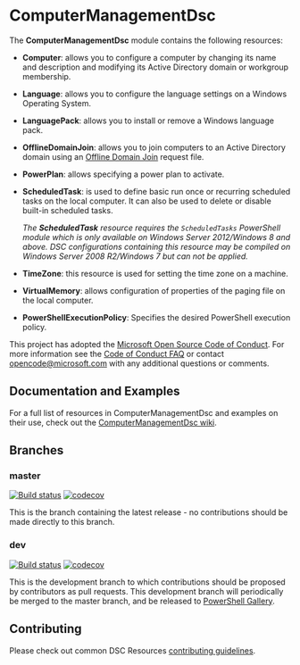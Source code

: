# ComputerManagementDsc

The **ComputerManagementDsc** module contains the following resources:

- **Computer**: allows you to configure a computer by changing its name and
  description and modifying its Active Directory domain or workgroup membership.
- **Language**: allows you to configure the language settings on a Windows
  Operating System.
- **LanguagePack**: allows you to install or remove a Windows language pack.
- **OfflineDomainJoin**: allows you to join computers to an Active Directory
  domain using an [Offline Domain Join](https://technet.microsoft.com/en-us/library/offline-domain-join-djoin-step-by-step(v=ws.10).aspx)
  request file.
- **PowerPlan**: allows specifying a power plan to activate.
- **ScheduledTask**: is used to define basic run once or recurring scheduled tasks
  on the local computer. It can also be used to delete or disable built-in
  scheduled tasks.

  _The **ScheduledTask** resource requires the `ScheduledTasks` PowerShell module
  which is only available on Windows Server 2012/Windows 8 and above. DSC configurations
  containing this resource may be compiled on Windows Server 2008 R2/Windows 7 but
  can not be applied._
- **TimeZone**: this resource is used for setting the time zone on a machine.
- **VirtualMemory**: allows configuration of properties of the paging file on
  the local computer.
- **PowerShellExecutionPolicy**: Specifies the desired PowerShell execution policy.

This project has adopted the [Microsoft Open Source Code of Conduct](https://opensource.microsoft.com/codeofconduct/).
For more information see the [Code of Conduct FAQ](https://opensource.microsoft.com/codeofconduct/faq/)
or contact [opencode@microsoft.com](mailto:opencode@microsoft.com) with any
additional questions or comments.

## Documentation and Examples

For a full list of resources in ComputerManagementDsc and examples on their use,
check out the [ComputerManagementDsc wiki](https://github.com/PowerShell/ComputerManagementDsc/wiki).

## Branches

### master

[![Build status](https://ci.appveyor.com/api/projects/status/cg28qxeco39wgo9l/branch/master?svg=true)](https://ci.appveyor.com/project/PowerShell/ComputerManagementDsc/branch/master)
[![codecov](https://codecov.io/gh/PowerShell/ComputerManagementDsc/branch/master/graph/badge.svg)](https://codecov.io/gh/PowerShell/ComputerManagementDsc/branch/master)

This is the branch containing the latest release - no contributions should be made
directly to this branch.

### dev

[![Build status](https://ci.appveyor.com/api/projects/status/cg28qxeco39wgo9l/branch/dev?svg=true)](https://ci.appveyor.com/project/PowerShell/ComputerManagementDsc/branch/dev)
[![codecov](https://codecov.io/gh/PowerShell/ComputerManagementDsc/branch/dev/graph/badge.svg)](https://codecov.io/gh/PowerShell/ComputerManagementDsc/branch/dev)

This is the development branch to which contributions should be proposed by contributors
as pull requests. This development branch will periodically be merged to the master
branch, and be released to [PowerShell Gallery](https://www.powershellgallery.com/).

## Contributing

Please check out common DSC Resources [contributing guidelines](https://github.com/PowerShell/DscResource.Kit/blob/master/CONTRIBUTING.md).
